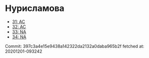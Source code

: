 # Нурисламова
- [31: AC](31.md)
- [32: AC](32.md)
- [33: NA](33.md)
- [34: NA](34.md)

Commit: 397c3a4e15e9438a142322da2132a0daba965b2f
 fetched at: 20201201-093242
